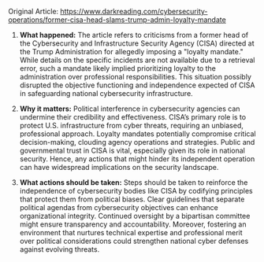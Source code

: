 Original Article: https://www.darkreading.com/cybersecurity-operations/former-cisa-head-slams-trump-admin-loyalty-mandate

1) **What happened:** The article refers to criticisms from a former head of the Cybersecurity and Infrastructure Security Agency (CISA) directed at the Trump Administration for allegedly imposing a "loyalty mandate." While details on the specific incidents are not available due to a retrieval error, such a mandate likely implied prioritizing loyalty to the administration over professional responsibilities. This situation possibly disrupted the objective functioning and independence expected of CISA in safeguarding national cybersecurity infrastructure.

2) **Why it matters:** Political interference in cybersecurity agencies can undermine their credibility and effectiveness. CISA’s primary role is to protect U.S. infrastructure from cyber threats, requiring an unbiased, professional approach. Loyalty mandates potentially compromise critical decision-making, clouding agency operations and strategies. Public and governmental trust in CISA is vital, especially given its role in national security. Hence, any actions that might hinder its independent operation can have widespread implications on the security landscape.

3) **What actions should be taken:** Steps should be taken to reinforce the independence of cybersecurity bodies like CISA by codifying principles that protect them from political biases. Clear guidelines that separate political agendas from cybersecurity objectives can enhance organizational integrity. Continued oversight by a bipartisan committee might ensure transparency and accountability. Moreover, fostering an environment that nurtures technical expertise and professional merit over political considerations could strengthen national cyber defenses against evolving threats.